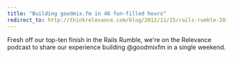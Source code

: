 ```yaml
---
title: "Building goodmix.fm in 48 fun-filled hours"
redirect_to: http://thinkrelevance.com/blog/2012/11/15/rails-rumble-2012-podcast-episode-020
---
```


Fresh off our top-ten finish in the Rails Rumble, we're on the Relevance podcast to share our experience building @goodmixfm in a single weekend.
